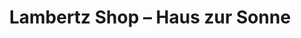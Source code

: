 ---
title: "Lambertz Shop – Haus zur Sonne"
url: /aachen/lambertz-shop-haus-zur-sonne/
shop: Süßwaren
---